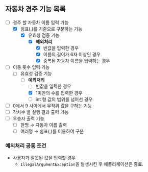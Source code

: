 ## 자동차 경주 기능 목록

- [ ] 경주 할 자동차 이름 입력 기능
  - [x] 쉼표(,)를 기준으로 구분하는 기능
    - [x] 유효성 검증 기능
      - [x] **예외처리**
        - [x] 빈값을 입력한 경우
        - [x] 이름의 길이가 6자 이상인 경우
        - [x] 중복된 자동차 이름을 입력하는 경우
- [ ] 이동 횟수 입력 기능
  - [ ] 유효성 검증 기능
    - [ ] **예외처리**
      - [ ] 빈값을 입력한 경우
      - [x] 1미만의 수를 입력한 경우 
      - [ ] int 형 값의 범위를 넘어선 경우
- [ ] 0에서 9 사이에서 무작위 값을 구하는 기능
- [ ] 각차수 별 실행 결과 출력 기능
- [ ] 우승자 출력 기능
  - [ ] 한명 &rightarrow; 자동차 이름 출력
  - [ ] 여러명 &rightarrow; 쉼표(,)를 이용하여 구분

### 예외처리 공통 조건
- 사용자가 잘못된 값을 입력할 경우
  - `IllegalArgumentException`을 발생시킨 후 애플리케이션은 종료.
